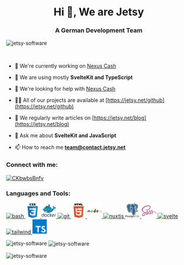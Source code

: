 <h1 align="center">Hi 👋, We are Jetsy</h1>
<h3 align="center">A German Development Team</h3>

<p align="left"> <img src="https://komarev.com/ghpvc/?username=jetsy-software&label=Profile%20views&color=0e75b6&style=flat" alt="jetsy-software" /> </p>

<p align="left"> <a href="https://twitter.com/" target="blank"><img src="https://img.shields.io/twitter/follow/?logo=twitter&style=for-the-badge" alt="" /></a> </p>

- 🔭 We're currently working on [Nexus Cash](https://jetsy.net/nexus)

- 🌱 We are using mostly **SvelteKit and TypeScript**

- 🤝 We're looking for help with [Nexus Cash](https://jetsy.net/nexus)

- 👨‍💻 All of our projects are available at [https://jetsy.net/github](https://jetsy.net/github)

- 📝 We regularly write articles on [https://jetsy.net/blog](https://jetsy.net/blog)

- 💬 Ask me about **SvelteKit and JavaScript**

- 📫 How to reach me **team@contact.jetsy.net**

<h3 align="left">Connect with me:</h3>
<p align="left">
<a href="https://discord.gg/CKbwbsBnfv" target="blank"><img align="center" src="https://raw.githubusercontent.com/rahuldkjain/github-profile-readme-generator/master/src/images/icons/Social/discord.svg" alt="CKbwbsBnfv" height="30" width="40" /></a>
</p>

<h3 align="left">Languages and Tools:</h3>
<p align="left"> <a href="https://www.gnu.org/software/bash/" target="_blank" rel="noreferrer"> <img src="https://www.vectorlogo.zone/logos/gnu_bash/gnu_bash-icon.svg" alt="bash" width="40" height="40"/> </a> <a href="https://www.w3schools.com/css/" target="_blank" rel="noreferrer"> <img src="https://raw.githubusercontent.com/devicons/devicon/master/icons/css3/css3-original-wordmark.svg" alt="css3" width="40" height="40"/> </a> <a href="https://www.docker.com/" target="_blank" rel="noreferrer"> <img src="https://raw.githubusercontent.com/devicons/devicon/master/icons/docker/docker-original-wordmark.svg" alt="docker" width="40" height="40"/> </a> <a href="https://git-scm.com/" target="_blank" rel="noreferrer"> <img src="https://www.vectorlogo.zone/logos/git-scm/git-scm-icon.svg" alt="git" width="40" height="40"/> </a> <a href="https://www.w3.org/html/" target="_blank" rel="noreferrer"> <img src="https://raw.githubusercontent.com/devicons/devicon/master/icons/html5/html5-original-wordmark.svg" alt="html5" width="40" height="40"/> </a> <a href="https://nodejs.org" target="_blank" rel="noreferrer"> <img src="https://raw.githubusercontent.com/devicons/devicon/master/icons/nodejs/nodejs-original-wordmark.svg" alt="nodejs" width="40" height="40"/> </a> <a href="https://nuxtjs.org/" target="_blank" rel="noreferrer"> <img src="https://www.vectorlogo.zone/logos/nuxtjs/nuxtjs-icon.svg" alt="nuxtjs" width="40" height="40"/> </a> <a href="https://www.postgresql.org" target="_blank" rel="noreferrer"> <img src="https://raw.githubusercontent.com/devicons/devicon/master/icons/postgresql/postgresql-original-wordmark.svg" alt="postgresql" width="40" height="40"/> </a> <a href="https://sass-lang.com" target="_blank" rel="noreferrer"> <img src="https://raw.githubusercontent.com/devicons/devicon/master/icons/sass/sass-original.svg" alt="sass" width="40" height="40"/> </a> <a href="https://svelte.dev" target="_blank" rel="noreferrer"> <img src="https://upload.wikimedia.org/wikipedia/commons/1/1b/Svelte_Logo.svg" alt="svelte" width="40" height="40"/> </a> <a href="https://tailwindcss.com/" target="_blank" rel="noreferrer"> <img src="https://www.vectorlogo.zone/logos/tailwindcss/tailwindcss-icon.svg" alt="tailwind" width="40" height="40"/> </a> <a href="https://www.typescriptlang.org/" target="_blank" rel="noreferrer"> <img src="https://raw.githubusercontent.com/devicons/devicon/master/icons/typescript/typescript-original.svg" alt="typescript" width="40" height="40"/> </a> </p>

<p><img align="left" src="https://github-readme-stats.vercel.app/api/top-langs?username=jetsy-software&show_icons=true&locale=en&layout=compact" alt="jetsy-software" /></p>

<p>&nbsp;<img align="center" src="https://github-readme-stats.vercel.app/api?username=jetsy-software&show_icons=true&locale=en" alt="jetsy-software" /></p>

<p><img align="center" src="https://github-readme-streak-stats.herokuapp.com/?user=jetsy-software&" alt="jetsy-software" /></p>
